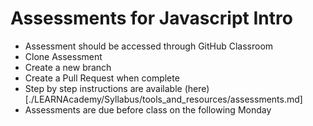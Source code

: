 # Assessments for Javascript Intro

- Assessment should be accessed through GitHub Classroom
- Clone Assessment
- Create a new branch
- Create a Pull Request when complete
- Step by step instructions are available (here)[./LEARNAcademy/Syllabus/tools_and_resources/assessments.md]
- Assessments are due before class on the following Monday
